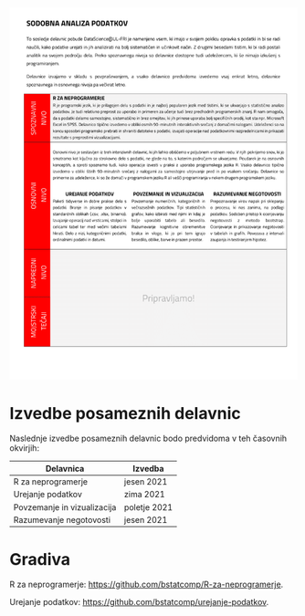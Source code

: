 ![alt text](sodobna-analiza-podatkov.png)

# Izvedbe posameznih delavnic
Naslednje izvedbe posameznih delavnic bodo predvidoma v teh časovnih okvirjih:

| Delavnica                   | Izvedba      |
| --------------------------- | ------------ |
| R za neprogramerje          | jesen 2021   |
| Urejanje podatkov           | zima 2021    |
| Povzemanje in vizualizacija | poletje 2021 |
| Razumevanje negotovosti     | jesen 2021   |


# Gradiva

R za neprogramerje: https://github.com/bstatcomp/R-za-neprogramerje.

Urejanje podatkov: https://github.com/bstatcomp/urejanje-podatkov.

